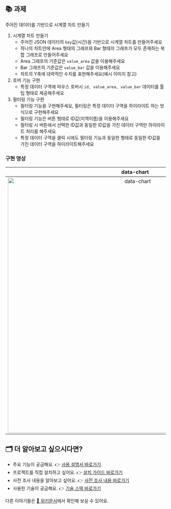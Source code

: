 ## 📚 과제

주어진 데이터를 기반으로 시계열 차트 만들기

1. 시계열 차트 만들기
   - 주어진 JSON 데이터의 `key`값(시간)을 기반으로 시계열 차트를 만들어주세요
   - 하나의 차트안에 Area 형태의 그래프와 Bar 형태의 그래프가 모두 존재하는 복합 그래프로 만들어주세요
   - Area 그래프의 기준값은 `value_area` 값을 이용해주세요
   - Bar 그래프의 기준값은 `value_bar` 값을 이용해주세요
   - 차트의 Y축에 대략적인 수치를 표현해주세요(예시 이미지 참고)
2. 호버 기능 구현
   - 특정 데이터 구역에 마우스 호버시 `id, value_area, value_bar` 데이터를 툴팁 형태로 제공해주세요
3. 필터링 기능 구현
   - 필터링 기능을 구현해주세요, 필터링은 특정 데이터 구역을 하이라이트 하는 방식으로 구현해주세요
   - 필터링 기능은 버튼 형태로 ID값(지역이름)을 이용해주세요
   - 필터링 시 버튼에서 선택한 ID값과 동일한 ID값을 가진 데이터 구역만 하이라이트 처리를 해주세요
   - 특정 데이터 구역을 클릭 시에도 필터링 기능과 동일한 형태로 동일한 ID값을 가진 데이터 구역을 하이라이트해주세요

### 구현 영상

|                                                                  data-chart                                                                  |
| :------------------------------------------------------------------------------------------------------------------------------------------: |
| <img width="800" alt="data-chart" src="https://github.com/richcollector/data-chart/assets/104312779/38b61bbc-8612-48fe-8fd7-d52a20662a07" /> |

## 🗂 더 알아보고 싶으시다면?

- 주요 기능이 궁금해요. 👉 [사용 설명서 바로가기](https://github.com/richcollector/data-chart/wiki/%EC%82%AC%EC%9A%A9-%EC%84%A4%EB%AA%85%EC%84%9C)
- 프로젝트를 직접 설치하고 싶어요. 👉 [설치 가이드 바로가기](https://github.com/richcollector/data-chart/wiki/%EC%84%A4%EC%B9%98-%EA%B0%80%EC%9D%B4%EB%93%9C)
- 사전 조사 내용을 알아보고 싶어요. 👉 [사전 조사 내용 바로가기](https://github.com/richcollector/data-chart/wiki/%EC%82%AC%EC%A0%84-%EC%84%A4%EC%A0%95)
- 사용한 기술이 궁금해요. 👉 [기술 스택 바로가기](https://github.com/richcollector/data-chart/wiki/%EA%B8%B0%EC%88%A0-%EC%8A%A4%ED%83%9D)

다른 이야기들은 [📝 위키문서](https://github.com/richcollector/data-chart/wiki)에서 확인해 보실 수 있어요.
